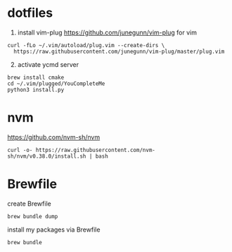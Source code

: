 # dotfiles
1. install vim-plug
https://github.com/junegunn/vim-plug
for vim
```
curl -fLo ~/.vim/autoload/plug.vim --create-dirs \
  https://raw.githubusercontent.com/junegunn/vim-plug/master/plug.vim

```
2. activate ycmd server
```
brew install cmake
cd ~/.vim/plugged/YouCompleteMe
python3 install.py
```

# nvm
https://github.com/nvm-sh/nvm
```
curl -o- https://raw.githubusercontent.com/nvm-sh/nvm/v0.38.0/install.sh | bash
```

# Brewfile
create Brewfile  
```
brew bundle dump
```

install my packages via Brewfile  
```
brew bundle
```
